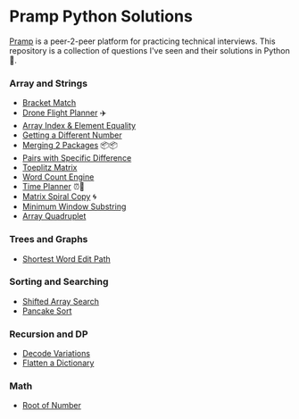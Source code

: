 # Pramp Python Solutions
[Pramp](http://pramp.com) is a peer-2-peer platform for practicing technical interviews. This repository is a collection of questions I've seen and their solutions in Python 🐍.

### Array and Strings
* [Bracket Match](code/bracket_match.py)
* [Drone Flight Planner](code/drone_flight_planner.py) ✈️
* [Array Index & Element Equality](code/arr_i_and_element_equality.py)
* [Getting a Different Number](code/getting_diff_num.py)
* [Merging 2 Packages](code/merging_2_packages.py) 📦📦
* [Pairs with Specific Difference](code/pairs_w_specific_diff.py)
* [Toeplitz Matrix](code/toeplitz_matrix.py)
* [Word Count Engine](code/word_count_engine.py)
* [Time Planner](code/time_planner.py) ⏰📓
* [Matrix Spiral Copy](code/matrix_spiral_copy.py) 🌀
* [Minimum Window Substring](smallest_substr_all_chars.py)
* [Array Quadruplet](code/array_quadruplet.py)

### Trees and Graphs
* [Shortest Word Edit Path](code/shortest_word_edit_path.py)

### Sorting and Searching
* [Shifted Array Search](code/shifted_array_search.py)
* [Pancake Sort](code/pancake_sort.py)

### Recursion and DP
* [Decode Variations](code/decode_variations.py)
* [Flatten a Dictionary](code/flatten_dictionary.py)

### Math
* [Root of Number](code/root_of_number.py)

